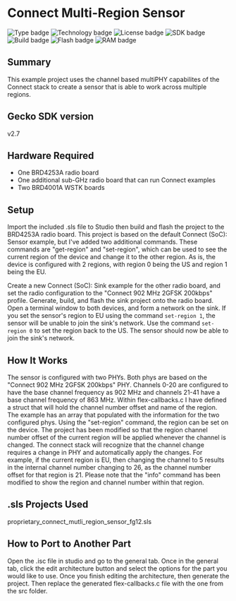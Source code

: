 # Connect Multi-Region Sensor #
![Type badge](https://img.shields.io/badge/dynamic/json?url=https://raw.githubusercontent.com/SiliconLabs/application_examples_ci/master/proprietary_connect/proprietary_connect_mutli_region_sensor_common.json&label=Type&query=type&color=green)
![Technology badge](https://img.shields.io/badge/dynamic/json?url=https://raw.githubusercontent.com/SiliconLabs/application_examples_ci/master/proprietary_connect/proprietary_connect_mutli_region_sensor_common.json&label=Technology&query=technology&color=green)
![License badge](https://img.shields.io/badge/dynamic/json?url=https://raw.githubusercontent.com/SiliconLabs/application_examples_ci/master/proprietary_connect/proprietary_connect_mutli_region_sensor_common.json&label=License&query=license&color=green)
![SDK badge](https://img.shields.io/badge/dynamic/json?url=https://raw.githubusercontent.com/SiliconLabs/application_examples_ci/master/proprietary_connect/proprietary_connect_mutli_region_sensor_common.json&label=SDK&query=sdk&color=green)
![Build badge](https://img.shields.io/endpoint?url=https://raw.githubusercontent.com/SiliconLabs/application_examples_ci/master/proprietary_connect/proprietary_connect_mutli_region_sensor_build_status.json)
![Flash badge](https://img.shields.io/badge/dynamic/json?url=https://raw.githubusercontent.com/SiliconLabs/application_examples_ci/master/proprietary_connect/proprietary_connect_mutli_region_sensor_common.json&label=Flash&query=flash&color=blue)
![RAM badge](https://img.shields.io/badge/dynamic/json?url=https://raw.githubusercontent.com/SiliconLabs/application_examples_ci/master/proprietary_connect/proprietary_connect_mutli_region_sensor_common.json&label=RAM&query=ram&color=blue)

## Summary ##

This example project uses the channel based multiPHY capabilites of the Connect stack to create a sensor that is able to work across multiple regions.

## Gecko SDK version ##

v2.7

## Hardware Required ##

- One BRD4253A radio board
- One additional sub-GHz radio board that can run Connect examples
- Two BRD4001A WSTK boards

## Setup ##

Import the included .sls file to Studio then build and flash the project to the BRD4253A radio board. This project is based on the default Connect (SoC): Sensor example, but I've added two additional commands. These commands are "get-region" and "set-region", which can be used to see the current region of the device and change it to the other region. As is, the device is configured with 2 regions, with region 0 being the US and region 1 being the EU.

Create a new Connect (SoC): Sink example for the other radio board, and set the radio configuration to the "Connect 902 MHz 2GFSK 200kbps" profile. Generate, build, and flash the sink project onto the radio board. Open a terminal window to both devices, and form a network on the sink. If you set the sensor's region to EU using the command `set-region 1`, the sensor will be unable to join the sink's network. Use the command `set-region 0` to set the region back to the US. The sensor should now be able to join the sink's network.

## How It Works ##

The sensor is configured with two PHYs. Both phys are based on the "Connect 902 MHz 2GFSK 200kbps" PHY. Channels 0-20 are configured to have the base channel frequency as 902 MHz and channels 21-41 have a base channel frequency of 863 MHz. Within flex-callbacks.c I have defined a struct that will hold the channel number offset and name of the region. The example has an array that populated with the information for the two configured phys. Using the "set-region" command, the region can be set on the device. The project has been modified so that the region channel number offset of the current region will be applied whenever the channel is changed. The connect stack will recognize that the channel change requires a change in PHY and automatically apply the changes. For example, if the current region is EU, then changing the channel to 5 results in the internal channel number changing to 26, as the channel number offset for that region is 21. Please note that the "info" command has been modified to show the region and channel number within that region.

## .sls Projects Used ##

proprietary_connect_mutli_region_sensor_fg12.sls

## How to Port to Another Part ##

Open the .isc file in studio and go to the general tab. Once in the general tab, click the edit architecture button and select the options for the part you would like to use. Once you finish editing the architecture, then generate the project. Then replace the generated flex-callbacks.c file with the one from the src folder.
